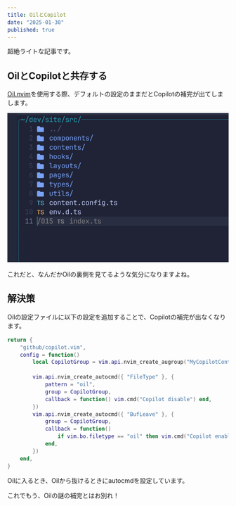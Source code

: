 ```yaml
---
title: OilとCopilot
date: "2025-01-30"
published: true
---
```


超絶ライトな記事です。

## OilとCopilotと共存する

[Oil.nvim](https://github.com/stevearc/oil.nvim)を使用する際、デフォルトの設定のままだとCopilotの補完が出てしまします。

![`/015 index.ts`という補完が出ている。](./oil-with-copilot.1.png)

これだと、なんだかOilの裏側を見てるような気分になりますよね。

## 解決策

Oilの設定ファイルに以下の設定を追加することで、Copilotの補完が出なくなります。

```lua
return {
    "github/copilot.vim",
    config = function()
        local CopilotGroup = vim.api.nvim_create_augroup("MyCopilotController", { clear = true })

        vim.api.nvim_create_autocmd({ "FileType" }, {
            pattern = "oil",
            group = CopilotGroup,
            callback = function() vim.cmd("Copilot disable") end,
        })
        vim.api.nvim_create_autocmd({ "BufLeave" }, {
            group = CopilotGroup,
            callback = function()
                if vim.bo.filetype == "oil" then vim.cmd("Copilot enable") end
            end,
        })
    end,
}

```

Oilに入るとき、Oilから抜けるときにautocmdを設定しています。

これでもう、Oilの謎の補完とはお別れ！
